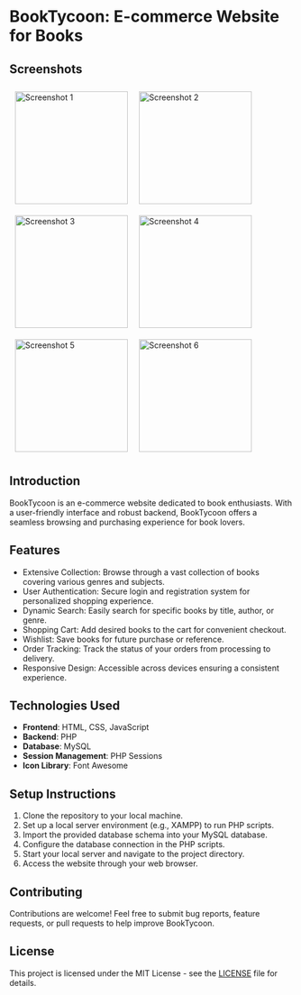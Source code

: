 # BookTycoon: E-commerce Website for Books

## Screenshots
<div style="display: flex; flex-wrap: wrap;">
    <img src="https://github.com/M9Usman/SuperTycoon/assets/111625687/008426e7-3966-4bbd-a1c4-45ec2cb8bdfa" alt="Screenshot 1" style="width: 200px; margin: 10px; height:200px;">
    <img src="https://github.com/M9Usman/SuperTycoon/assets/111625687/4d0eccff-fccf-4536-9323-1b74af3c4479" alt="Screenshot 2" style="width: 200px; margin: 10px; height:200px;">
    <img src="https://github.com/M9Usman/SuperTycoon/assets/111625687/76055152-a110-4fa9-801d-4cc6db8d4064" alt="Screenshot 3" style="width: 200px; margin: 10px; height:200px;">
    <img src="https://github.com/M9Usman/SuperTycoon/assets/111625687/47092102-6cbb-45fb-a0a7-f9e7da419f6c" alt="Screenshot 4" style="width: 200px; margin: 10px; height:200px;">
    <img src="https://github.com/M9Usman/SuperTycoon/assets/111625687/8b340970-9977-4740-8b2d-b79b58a8c747" alt="Screenshot 5" style="width: 200px; margin: 10px; height:200px;">
    <img src="https://github.com/M9Usman/SuperTycoon/assets/111625687/ffe032a6-e905-44c1-93ca-293a3ed47f46" alt="Screenshot 6" style="width: 200px; margin: 10px; height:200px;">
</div>

## Introduction
BookTycoon is an e-commerce website dedicated to book enthusiasts. With a user-friendly interface and robust backend, BookTycoon offers a seamless browsing and purchasing experience for book lovers.

## Features
- Extensive Collection: Browse through a vast collection of books covering various genres and subjects.
- User Authentication: Secure login and registration system for personalized shopping experience.
- Dynamic Search: Easily search for specific books by title, author, or genre.
- Shopping Cart: Add desired books to the cart for convenient checkout.
- Wishlist: Save books for future purchase or reference.
- Order Tracking: Track the status of your orders from processing to delivery.
- Responsive Design: Accessible across devices ensuring a consistent experience.

## Technologies Used
- **Frontend**: HTML, CSS, JavaScript
- **Backend**: PHP
- **Database**: MySQL
- **Session Management**: PHP Sessions
- **Icon Library**: Font Awesome

## Setup Instructions
1. Clone the repository to your local machine.
2. Set up a local server environment (e.g., XAMPP) to run PHP scripts.
3. Import the provided database schema into your MySQL database.
4. Configure the database connection in the PHP scripts.
5. Start your local server and navigate to the project directory.
6. Access the website through your web browser.

## Contributing
Contributions are welcome! Feel free to submit bug reports, feature requests, or pull requests to help improve BookTycoon.

## License
This project is licensed under the MIT License - see the [LICENSE](LICENSE) file for details.
